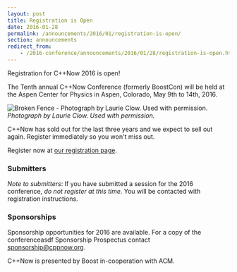 ```yaml
---
layout: post
title: Registration is Open
date: 2016-01-28
permalink: /announcements/2016/01/registration-is-open/
section: announcements
redirect_from:
    - /2016-conference/announcements/2016/01/28/registration-is-open.html
---
```


Registration for C++Now 2016 is open!

The Tenth annual C++Now Conference (formerly BoostCon) will be held at the Aspen Center for Physics in Aspen, Colorado, May 9th to 14th, 2016.


![Broken Fence - Photograph by Laurie Clow. Used with permission.](/assets/img/posts/2017/BrokenFenceByLaurieClow.jpg "Broken Fence - Photograph by Laurie Clow. Used with permission.")
<br>
*Photograph by Laurie Clow. Used with permission.*

C++Now has sold out for the last three years and we expect to sell out again. Register immediately so you won't miss out.

<!--break-->

Register now at [our registration page](https://cppnow2016.eventbrite.com/).

### Submitters

*Note to submitters*: If you have submitted a session for the 2016 conference, *do not register at this time*. You will be contacted with registration instructions.

### Sponsorships

Sponsorship opportunities for 2016 are available. For a copy of the conferenceasdf Sponsorship Prospectus contact [sponsorship@cppnow.org](mailto:sponsorship@cppnow.org).

C++Now is presented by Boost in-cooperation with ACM.
